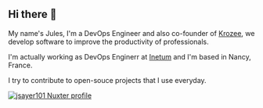 ## Hi there 👋

My name's Jules, I'm a DevOps Engineer and also co-founder of [Krozee](https://github.com/krozee-fr/), we develop software to improve the productivity of professionals.

I'm actually working as DevOps Enginerr at [Inetum](https://www.inetum.com/en) and I'm based in Nancy, France.

I try to contribute to open-souce projects that I use everyday.


[![jsayer101 Nuxter profile](https://nuxters.nuxt.com/card/jsayer101/og.png)](https://nuxters.nuxt.com/jsayer101)
